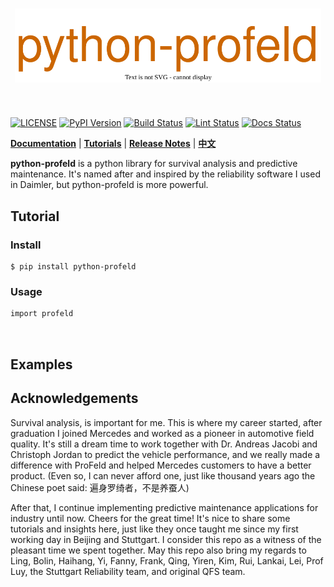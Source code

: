 [license-image]: https://img.shields.io/badge/License-MIT-blue.svg
[license-url]: https://opensource.org/licenses/MIT
[pypi-image]: https://badge.fury.io/py/python-profeld.svg
[pypi-url]: https://pypi.python.org/pypi/python-profeld
[build-image]: https://github.com/LongxingTan/python-profeld/actions/workflows/test.yml/badge.svg?branch=master
[build-url]: https://github.com/LongxingTan/python-profeld/actions/workflows/test.yml?query=branch%3Amaster
[lint-image]: https://github.com/LongxingTan/python-profeld/actions/workflows/lint.yml/badge.svg
[lint-url]: https://github.com/LongxingTan/python-profeld/actions/workflows/lint.yml
[docs-image]: https://readthedocs.org/projects/python-profeld/badge/?version=latest
[docs-url]: https://python-profeld.readthedocs.io/en/latest/

<h1 align="center">
<img src="./docs/source/_static/logo.svg" width="490" align=center/>
</h1><br>

[![LICENSE][license-image]][license-url]
[![PyPI Version][pypi-image]][pypi-url]
[![Build Status][build-image]][build-url]
[![Lint Status][lint-image]][lint-url]
[![Docs Status][docs-image]][docs-url]

**[Documentation](https://python-profeld.readthedocs.io)** | **[Tutorials](https://python-profeld.readthedocs.io/en/latest/tutorials.html)** | **[Release Notes](https://python-profeld.readthedocs.io/en/latest/CHANGELOG.html)** | **[中文](./README_CN.md)**

**python-profeld** is a python library for survival analysis and predictive maintenance. It's named after and inspired by the reliability software I used in Daimler, but python-profeld is more powerful.

## Tutorial

### Install

```shell
$ pip install python-profeld
```

### Usage

```
import profeld



```

## Examples



## Acknowledgements

Survival analysis, is important for me. This is where my career started, after graduation I joined Mercedes and worked as a pioneer in automotive field quality. It's still a dream time to work together with Dr. Andreas Jacobi and Christoph Jordan to predict the vehicle performance, and we really made a difference with ProFeld and helped Mercedes customers to have a better product. (Even so, I can never afford one, just like thousand years ago the Chinese poet said: 遍身罗绮者，不是养蚕人)

After that, I continue implementing predictive maintenance applications for industry until now. Cheers for the great time! It's nice to share some tutorials and insights here, just like they once taught me since my first working day in Beijing and Stuttgart. I consider this repo as a witness of the pleasant time we spent together. May this repo also bring my regards to Ling, Bolin, Haihang, Yi, Fanny, Frank, Qing, Yiren, Kim, Rui, Lankai, Lei, Prof Luy, the Stuttgart Reliability team, and original QFS team.
